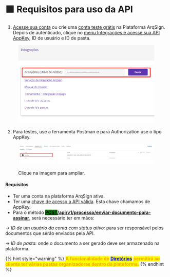 # 🟪 Requisitos para uso da API

1. [Acesse sua conta](../../#pagina-de-login-autenticacao-na-plataforma-arqsign) ou crie uma [conta teste grátis](../../#criacao-de-conta-teste-gratis) na Plataforma ArqSign. Depois de autenticado, clique no [menu Integrações e acesse sua API AppKey](./#api-key-chave-de-acesso), ID de usuário e ID de pasta.

<figure><img src="../../.gitbook/assets/integracoes6.png" alt=""><figcaption></figcaption></figure>

2. Para testes, use a ferramenta Postman e para Authorization use o tipo AppKey.

<figure><img src="../../.gitbook/assets/api01.png" alt=""><figcaption><p>Clique na imagem para ampliar.</p></figcaption></figure>

#### Requisitos

* Ter uma conta na plataforma ArqSign ativa.
* Ter uma [chave de acesso a API válida](./#api-key-chave-de-acesso). Esta chave chamamos de AppKey.
* Para o método [<mark style="background-color:green;">**POST**</mark>**/api/v1/processo/enviar-documento-para-assinar**](detalhes-dos-metodos/post-api-v1-processo-enviar-documento-para-assinar.md), será necessário ter em mãos:

&#x20;    \-> _ID de um usuário da conta com status ativo:_ para ser responsável pelos documentos que serão enviados pela API. &#x20;

&#x20;    \-> _ID de pasta:_ onde o documento a ser gerado deve ser armazenado na plataforma.

{% hint style="warning" %}
<mark style="color:orange;">**A funcionalidade de**</mark> [<mark style="color:blue;">**Diretórios**</mark>](broken-reference) <mark style="color:orange;">**permitirá ao cliente ter várias pastas organizadoras dentro da plataforma.**</mark>
{% endhint %}
